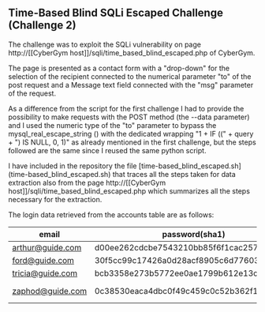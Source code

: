 ## Time-Based Blind SQLi Escaped Challenge (Challenge 2)

The challenge was to exploit the SQLi vulnerability on page http://[[CyberGym host]]/sqli/time_based_blind_escaped.php
of CyberGym.

The page is presented as a contact form with a "drop-down" for the selection of the recipient connected to the numerical parameter "to"
of the post request and a Message text field connected with the "msg" parameter of the request.

As a difference from the script for the first challenge I had to provide the possibility to make requests with the POST method
(the --data parameter) and I used the numeric type of the "to" parameter to bypass the mysql_real_escape_string () with the dedicated wrapping
"1 + IF ((" + query + ") IS NULL, 0, 1)" as already mentioned in the first challenge, but the steps followed are the same since I reused the same python script.

I have included in the repository the file [time-based_blind_escaped.sh] (time-based_blind_escaped.sh) that traces all the steps taken for data extraction also from the page
http://[[CyberGym host]]/sqli/time_based_blind_escaped.php which summarizes all the steps necessary for the extraction.

The login data retrieved from the accounts table are as follows:

email            | password(sha1)                           | password in chiaro
-----------------|------------------------------------------|-------------------
arthur@guide.com | d00ee262cdcbe7543210bb85f6f1cac257b4e994 | Bathrobe
ford@guide.com   | 30f5cc99c17426a0d28acf8905c6d776039ad022 | Betelgeuse
tricia@guide.com | bcb3358e273b5772ee0ae1799b612e13cc726b04 | Trillian
zaphod@guide.com | 0c38530eaca4dbc0f49c459c0c52b362f14215c3 | Pan-GalacticGargleBlaster
